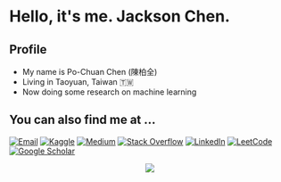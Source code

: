 # Hello, it's me. Jackson Chen.

## Profile 
- My name is Po-Chuan Chen (陳柏全)
- Living in  Taoyuan, Taiwan 🇹🇼
- Now doing some research on machine learning

## You can also find me at ...
[![Email](https://img.shields.io/badge/Gmail-D14836?style=for-the-badge&logo=gmail&logoColor=white)](mailto:present90308@gmail.com)
[![Kaggle](https://img.shields.io/badge/Kaggle-blue?logo=kaggle&logoColor=white&style=for-the-badge)](https://www.kaggle.com/jackksoncsie)
[![Medium](https://img.shields.io/badge/Medium-12100E?style=for-the-badge&logo=medium&logoColor=white)](https://medium.com/@jackson1998)
[![Stack Overflow](https://img.shields.io/badge/-Stackoverflow-FE7A16?style=for-the-badge&logo=stack-overflow&logoColor=white)](https://stackoverflow.com/users/13114063/jackson)
[![LinkedIn](https://img.shields.io/badge/linkedin-%230077B5.svg?style=for-the-badge&logo=linkedin&logoColor=white)](https://www.linkedin.com/in/jackson-chen1998/)
[![LeetCode](https://img.shields.io/badge/Leetcode-000000?style=for-the-badge&logo=LeetCode&logoColor=#d16c06)](https://leetcode.com/jacksonchen1998/)
[![Google Scholar](https://img.shields.io/badge/Scholar-%230077B5.svg?&style=for-the-badge&logo=google-scholar&logoColor=blue&color=white)](https://scholar.google.com.tw/citations?user=KpwwwwIAAAAJ&hl=en)

<center>
  <img src="https://media.giphy.com/media/1zjRpYKa6LHuedJzyc/giphy.gif">
</center>
